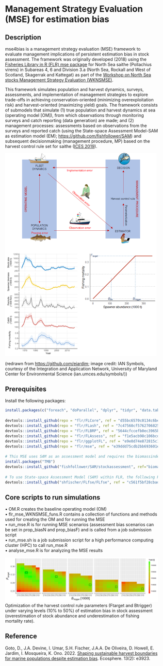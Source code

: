 # Management Strategy Evaluation (MSE) for estimation bias

## Description
mse4bias is a management strategy evaluation (MSE) framework to evaluate management implications of persistent estimation bias in stock assessment. The framework was originally developed (2018) using the [Fisheries Library in R (FLR) mse package](https://github.com/flr/mse) for North Sea saithe (Pollachius virens) in Subareas 4, 6 and Division 3.a (North Sea, Rockall and West of Scotland, Skagerrak and Kattegat) as part of the [Workshop on North Sea stocks Management Strategy Evaluation (WKNSMSE)](https://www.ices.dk/sites/pub/Publication%20Reports/Expert%20Group%20Report/Fisheries%20Resources%20Steering%20Group/2019/WKNSMSE/ICES%20WKNSMSE%20Report%202019.pdf).

This framework simulates population and harvest dynamics, surveys, assessments, and implementation of management strategies to explore trade-offs in achieving conservation-oriented (minimizing overexploitation risk) and harvest-oriented (maximizing yield) goals. The framework consists of submodels that simulate (1) true population and harvest dynamics at sea (operating model [OM]), from which observations through monitoring surveys and catch reporting (data generation) are made; and (2) management processes: assessments based on observations from the surveys and reported catch (using the State-space Assessment Model-SAM as estimation model (EM); https://github.com/fishfollower/SAM) and subsequent decisionmaking (management procedure, MP) based on the harvest control rule set for saithe ([ICES 2019]( https://www.ices.dk/sites/pub/Publication%20Reports/Advice/2019/2019/pok.27.3a46.pdf)).

<img src="https://github.com/dgoto2/mse4bias/blob/main/saithe.mse.png?raw=true" width="500"> 

(redrawn from https://github.com/ejardim; image credit: IAN Symbols, courtesy of the Integration and Application Network, University of Maryland Center for Environmental Science (ian.umces.edu/symbols/))

## Prerequisites
Install the following packages:
```r
install.packages(c("foreach", "doParallel", "dplyr", "tidyr", "data.table")) 

devtools::install_github(repo = "flr/FLCore", ref = "d55bc6570c0134c6bea6c3fc44be20378691e042")
devtools::install_github(repo = "flr/FLash", ref = "7c47560cf57627068259404bb553f2b644682726")
devtools::install_github(repo = "flr/FLBRP", ref = "5644cfccefb0ec3965b1d028090bbf75b1e59da2")
devtools::install_github(repo = "flr/FLAssess", ref = "f1e5acb98c106bcdfdc81034f1583f76bb485514")
devtools::install_github(repo = "flr/ggplotFL", ref = "e9e0d74e872815c1df3f172522da35ade5c70638")
devtools::install_github(repo = "flr/mse", ref = "e39ddd75cdb2bb693601e31428404d48ea810308")

# This MSE uses SAM as an assessment model and requires the biomassindex branch of the stockassessment R package:
install.packages("TMB") 
devtools::install_github("fishfollower/SAM/stockassessment", ref="biomassindex")

# To use State-space Assessment Model (SAM) within FLR, the following R package is required:
devtools::install_github("shfischer/FLfse/FLfse", ref = "c561f5bf28cbad0f711ef53a49bde7e9868dc257")

```

## Core scripts to run simulations
• OM.R creates the baseline operating model (OM)  
• flr_mse_WKNSMSE_funs.R contains a collection of functions and methods used for creating the OM and for running the MSE  
• run_mse.R is for running MSE scenarios (assessment bias scenarios can be set in prop_biasN and prop_biasF) and is called from a job submission script  
• run_mse.sh is a job submission script for a high performance computing cluster (HPC) to call run_mse.R  
• analyse_mse.R is for analyzing the MSE results  


<img src="https://github.com/dgoto2/mse4bias/blob/main/heatmap_optimHCR.png?raw=true" width="800"> 
Optimization of the harvest control rule parameters (Ftarget and Btrigger) under varying levels (10% to 50%) of estimation bias in stock assessment (overestimation of stock abundance and underestimation of fishing mortality rate).


## Reference
Goto, D., J.A. Devine, I. Umar, S.H. Fischer, J.A.A. De Oliveira, D. Howell, E. Jardim, I. Mosqueira, K. Ono. 2022. [Shaping sustainable harvest boundaries for marine populations despite estimation bias](https://esajournals.onlinelibrary.wiley.com/doi/full/10.1002/ecs2.3923). Ecosphere. 13(2): e3923. 
